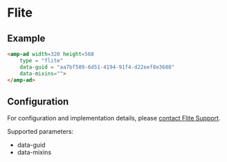 <!---
Copyright 2016 The AMP HTML Authors. All Rights Reserved.

Licensed under the Apache License, Version 2.0 (the "License");
you may not use this file except in compliance with the License.
You may obtain a copy of the License at

      http://www.apache.org/licenses/LICENSE-2.0

Unless required by applicable law or agreed to in writing, software
distributed under the License is distributed on an "AS-IS" BASIS,
WITHOUT WARRANTIES OR CONDITIONS OF ANY KIND, either express or implied.
See the License for the specific language governing permissions and
limitations under the License.
-->

# Flite

## Example

```html
<amp-ad width=320 height=568
    type = "flite"
    data-guid = "aa7bf589-6d51-4194-91f4-d22eef8e3688"
    data-mixins="">
</amp-ad>
```

## Configuration

For configuration and implementation details, please [contact Flite Support](http://support.flite.com/).

Supported parameters:

- data-guid
- data-mixins
